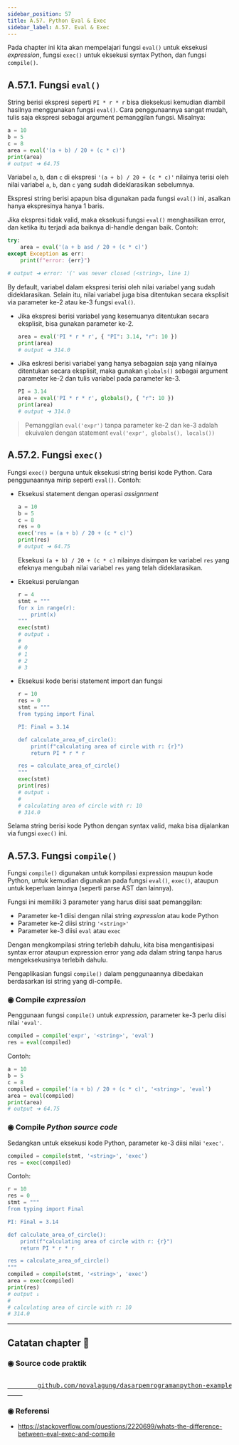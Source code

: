 ```yaml
---
sidebar_position: 57
title: A.57. Python Eval & Exec
sidebar_label: A.57. Eval & Exec
---
```


Pada chapter ini kita akan mempelajari fungsi `eval()` untuk eksekusi *expression*, fungsi `exec()` untuk eksekusi syntax Python, dan fungsi `compile()`.

## A.57.1. Fungsi `eval()`

String berisi ekspresi seperti `PI * r * r` bisa dieksekusi kemudian diambil hasilnya menggunakan fungsi `eval()`. Cara penggunaannya sangat mudah, tulis saja ekspresi sebagai argument pemanggilan fungsi. Misalnya:

```python
a = 10
b = 5
c = 8
area = eval('(a + b) / 20 + (c * c)')
print(area)
# output ➜ 64.75
```

Variabel `a`, `b`, dan `c` di ekspresi `'(a + b) / 20 + (c * c)'` nilainya terisi oleh nilai variabel `a`, `b`, dan `c` yang sudah dideklarasikan sebelumnya.

Ekspresi string berisi apapun bisa digunakan pada fungsi `eval()` ini, asalkan hanya ekspresinya hanya 1 baris.

Jika ekspresi tidak valid, maka eksekusi fungsi `eval()` menghasilkan error, dan ketika itu terjadi ada baiknya di-handle dengan baik. Contoh:

```python
try:
    area = eval('(a + b asd / 20 + (c * c)')
except Exception as err:
    print(f"error: {err}")

# output ➜ error: '(' was never closed (<string>, line 1)
```

By default, variabel dalam ekspresi terisi oleh nilai variabel yang sudah dideklarasikan. Selain itu, nilai variabel juga bisa ditentukan secara eksplisit via parameter ke-2 atau ke-3 fungsi `eval()`.

- Jika ekspresi berisi variabel yang kesemuanya ditentukan secara eksplisit, bisa gunakan parameter ke-2.

    ```python
    area = eval('PI * r * r', { "PI": 3.14, "r": 10 })
    print(area)
    # output ➜ 314.0
    ```

- Jika eskresi berisi variabel yang hanya sebagaian saja yang nilainya ditentukan secara eksplisit, maka gunakan `globals()` sebagai argument parameter ke-2 dan tulis variabel pada parameter ke-3.

    ```python
    PI = 3.14
    area = eval('PI * r * r', globals(), { "r": 10 })
    print(area)
    # output ➜ 314.0
    ```

> Pemanggilan `eval('expr')` tanpa parameter ke-2 dan ke-3 adalah ekuivalen dengan statement `eval('expr', globals(), locals())`

## A.57.2. Fungsi `exec()`

Fungsi `exec()` berguna untuk eksekusi string berisi kode Python. Cara penggunaannya mirip seperti `eval()`. Contoh:

- Eksekusi statement dengan operasi *assignment*

    ```python
    a = 10
    b = 5
    c = 8
    res = 0
    exec('res = (a + b) / 20 + (c * c)')
    print(res)
    # output ➜ 64.75
    ```

    Eksekusi `(a + b) / 20 + (c * c)` nilainya disimpan ke variabel `res` yang efeknya mengubah nilai variabel `res` yang telah dideklarasikan.

- Eksekusi perulangan

    ```python
    r = 4
    stmt = """
    for x in range(r):
        print(x)
    """
    exec(stmt)
    # output ↓
    #
    # 0
    # 1
    # 2
    # 3
    ```

- Eksekusi kode berisi statement import dan fungsi

    ```python
    r = 10
    res = 0
    stmt = """
    from typing import Final

    PI: Final = 3.14

    def calculate_area_of_circle():
        print(f"calculating area of circle with r: {r}")
        return PI * r * r

    res = calculate_area_of_circle()
    """
    exec(stmt)
    print(res)
    # output ↓
    #
    # calculating area of circle with r: 10
    # 314.0
    ```

Selama string berisi kode Python dengan syntax valid, maka bisa dijalankan via fungsi `exec()` ini.

## A.57.3. Fungsi `compile()`

Fungsi `compile()` digunakan untuk kompilasi expression maupun kode Python, untuk kemudian digunakan pada fungsi `eval()`, `exec()`, ataupun untuk keperluan lainnya (seperti parse AST dan lainnya).

Fungsi ini memiliki 3 parameter yang harus diisi saat pemanggilan:

- Parameter ke-1 diisi dengan nilai string *expression* atau kode Python
- Parameter ke-2 diisi string `'<string>'`
- Parameter ke-3 diisi `eval` atau `exec`

Dengan mengkompilasi string terlebih dahulu, kita bisa mengantisipasi syntax error ataupun expression error yang ada dalam string tanpa harus mengeksekusinya terlebih dahulu.

Pengaplikasian fungsi `compile()` dalam penggunaannya dibedakan berdasarkan isi string yang di-compile.

### ◉ Compile *expression*

Penggunaan fungsi `compile()` untuk *expression*, parameter ke-3 perlu diisi nilai `'eval'`.

```python
compiled = compile('expr', '<string>', 'eval')
res = eval(compiled)
```

Contoh:

```python
a = 10
b = 5
c = 8
compiled = compile('(a + b) / 20 + (c * c)', '<string>', 'eval')
area = eval(compiled)
print(area)
# output ➜ 64.75
```

### ◉ Compile *Python source code*

Sedangkan untuk eksekusi kode Python, parameter ke-3 diisi nilai `'exec'`.

```python
compiled = compile(stmt, '<string>', 'exec')
res = exec(compiled)
```

Contoh:

```python
r = 10
res = 0
stmt = """
from typing import Final

PI: Final = 3.14

def calculate_area_of_circle():
    print(f"calculating area of circle with r: {r}")
    return PI * r * r

res = calculate_area_of_circle()
"""
compiled = compile(stmt, '<string>', 'exec')
area = exec(compiled)
print(res)
# output ↓
#
# calculating area of circle with r: 10
# 314.0
```

---

<div class="section-footnote">

## Catatan chapter 📑

### ◉ Source code praktik

<pre>
    <a href="https://github.com/novalagung/dasarpemrogramanpython-example/tree/master/eval-exec">
        github.com/novalagung/dasarpemrogramanpython-example/../eval-exec
    </a>
</pre>

### ◉ Referensi

- https://stackoverflow.com/questions/2220699/whats-the-difference-between-eval-exec-and-compile

</div>





